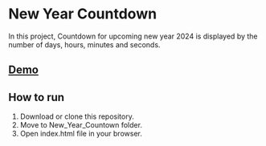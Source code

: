 # New Year Countdown

In this project, Countdown for upcoming new year 2024 is displayed by the number of days, hours, minutes and seconds.

## [Demo](https://nandhinikarvendhan.github.io/Projects/New_Year_Countdown)

## How to run

1. Download or clone this repository.
2. Move to New_Year_Countown folder.
3. Open index.html file in your browser.
